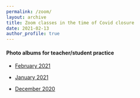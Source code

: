 ```yaml
---
permalink: /zoom/
layout: archive
title: Zoom classes in the time of Covid closure
date: 2021-02-13
author_profile: true
---
```


#### Photo albums for teacher/student practice
* [February 2021](https://photos.app.goo.gl/tvP9mwi34vLNZQmZ7)

* [January 2021](https://photos.app.goo.gl/78NfUu7nftYUZqij9)

* [December 2020](https://photos.app.goo.gl/TeP95XTFhDE78PPL7)